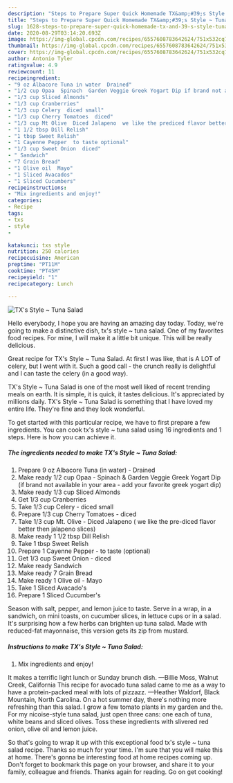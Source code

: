 ```yaml
---
description: "Steps to Prepare Super Quick Homemade TX&amp;#39;s Style ~ Tuna Salad"
title: "Steps to Prepare Super Quick Homemade TX&amp;#39;s Style ~ Tuna Salad"
slug: 1628-steps-to-prepare-super-quick-homemade-tx-and-39-s-style-tuna-salad
date: 2020-08-29T03:14:20.693Z
image: https://img-global.cpcdn.com/recipes/6557608783642624/751x532cq70/txs-style-tuna-salad-recipe-main-photo.jpg
thumbnail: https://img-global.cpcdn.com/recipes/6557608783642624/751x532cq70/txs-style-tuna-salad-recipe-main-photo.jpg
cover: https://img-global.cpcdn.com/recipes/6557608783642624/751x532cq70/txs-style-tuna-salad-recipe-main-photo.jpg
author: Antonio Tyler
ratingvalue: 4.9
reviewcount: 11
recipeingredient:
- "9 oz Albacore Tuna in water  Drained"
- "1/2 cup Opaa  Spinach  Garden Veggie Greek Yogart Dip if brand not available in your area  add your favorite greek yogart dip"
- "1/3 cup Sliced Almonds"
- "1/3 cup Cranberries"
- "1/3 cup Celery  diced small"
- "1/3 cup Cherry Tomatoes  diced"
- "1/3 cup Mt Olive  Diced Jalapeno  we like the prediced flavor better then jalapeno slices"
- "1 1/2 tbsp Dill Relish"
- "1 tbsp Sweet Relish"
- "1 Cayenne Pepper  to taste optional"
- "1/3 cup Sweet Onion  diced"
- " Sandwich"
- "7 Grain Bread"
- "1 Olive oil  Mayo"
- "1 Sliced Avacados"
- "1 Sliced Cucumbers"
recipeinstructions:
- "Mix ingredients and enjoy!"
categories:
- Recipe
tags:
- txs
- style
- 

katakunci: txs style  
nutrition: 250 calories
recipecuisine: American
preptime: "PT11M"
cooktime: "PT45M"
recipeyield: "1"
recipecategory: Lunch

---
```



![TX&#39;s Style ~ Tuna Salad](https://img-global.cpcdn.com/recipes/6557608783642624/751x532cq70/txs-style-tuna-salad-recipe-main-photo.jpg)

Hello everybody, I hope you are having an amazing day today. Today, we're going to make a distinctive dish, tx&#39;s style ~ tuna salad. One of my favorites food recipes. For mine, I will make it a little bit unique. This will be really delicious.

Great recipe for TX&#39;s Style ~ Tuna Salad. At first I was like, that is A LOT of celery, but I went with it. Such a good call - the crunch really is delightful and I can taste the celery (in a good way).

TX&#39;s Style ~ Tuna Salad is one of the most well liked of recent trending meals on earth. It is simple, it is quick, it tastes delicious. It's appreciated by millions daily. TX&#39;s Style ~ Tuna Salad is something that I have loved my entire life. They're fine and they look wonderful.


To get started with this particular recipe, we have to first prepare a few ingredients. You can cook tx&#39;s style ~ tuna salad using 16 ingredients and 1 steps. Here is how you can achieve it.

<!--inarticleads1-->

##### The ingredients needed to make TX&#39;s Style ~ Tuna Salad:

1. Prepare 9 oz Albacore Tuna (in water) - Drained
1. Make ready 1/2 cup Opaa - Spinach &amp; Garden Veggie Greek Yogart Dip (if brand not available in your area - add your favorite greek yogart dip)
1. Make ready 1/3 cup Sliced Almonds
1. Get 1/3 cup Cranberries
1. Take 1/3 cup Celery - diced small
1. Prepare 1/3 cup Cherry Tomatoes - diced
1. Take 1/3 cup Mt. Olive - Diced Jalapeno ( we like the pre-diced flavor better then jalapeno slices)
1. Make ready 1 1/2 tbsp Dill Relish
1. Take 1 tbsp Sweet Relish
1. Prepare 1 Cayenne Pepper - to taste (optional)
1. Get 1/3 cup Sweet Onion - diced
1. Make ready  Sandwich
1. Make ready 7 Grain Bread
1. Make ready 1 Olive oil - Mayo
1. Take 1 Sliced Avacado&#39;s
1. Prepare 1 Sliced Cucumber&#39;s


Season with salt, pepper, and lemon juice to taste. Serve in a wrap, in a sandwich, on mini toasts, on cucumber slices, in lettuce cups or in a salad. It&#39;s surprising how a few herbs can brighten up tuna salad. Made with reduced-fat mayonnaise, this version gets its zip from mustard. 

<!--inarticleads2-->

##### Instructions to make TX&#39;s Style ~ Tuna Salad:

1. Mix ingredients and enjoy!


It makes a terrific light lunch or Sunday brunch dish. —Billie Moss, Walnut Creek, California This recipe for avocado tuna salad came to me as a way to have a protein-packed meal with lots of pizzazz. —Heather Waldorf, Black Mountain, North Carolina. On a hot summer day, there&#39;s nothing more refreshing than this salad. I grow a few tomato plants in my garden and the. For my nicoise-style tuna salad, just open three cans: one each of tuna, white beans and sliced olives. Toss these ingredients with slivered red onion, olive oil and lemon juice. 

So that's going to wrap it up with this exceptional food tx&#39;s style ~ tuna salad recipe. Thanks so much for your time. I'm sure that you will make this at home. There's gonna be interesting food at home recipes coming up. Don't forget to bookmark this page on your browser, and share it to your family, colleague and friends. Thanks again for reading. Go on get cooking!
